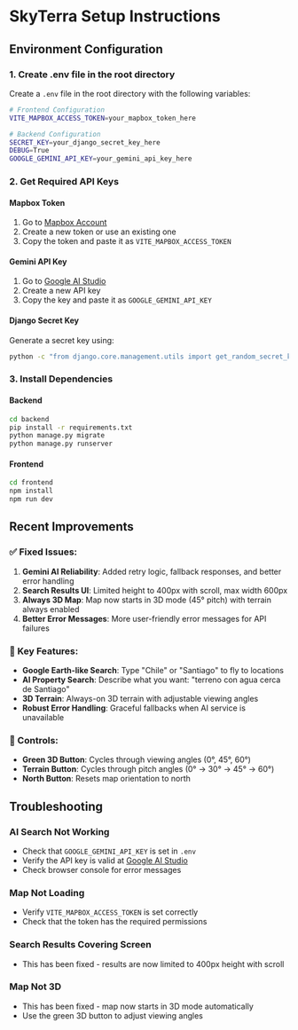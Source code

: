 # SkyTerra Setup Instructions

## Environment Configuration

### 1. Create .env file in the root directory

Create a `.env` file in the root directory with the following variables:

```bash
# Frontend Configuration
VITE_MAPBOX_ACCESS_TOKEN=your_mapbox_token_here

# Backend Configuration  
SECRET_KEY=your_django_secret_key_here
DEBUG=True
GOOGLE_GEMINI_API_KEY=your_gemini_api_key_here
```

### 2. Get Required API Keys

#### Mapbox Token
1. Go to [Mapbox Account](https://account.mapbox.com/access-tokens/)
2. Create a new token or use an existing one
3. Copy the token and paste it as `VITE_MAPBOX_ACCESS_TOKEN`

#### Gemini API Key
1. Go to [Google AI Studio](https://aistudio.google.com/app/apikey)
2. Create a new API key
3. Copy the key and paste it as `GOOGLE_GEMINI_API_KEY`

#### Django Secret Key
Generate a secret key using:
```bash
python -c "from django.core.management.utils import get_random_secret_key; print(get_random_secret_key())"
```

### 3. Install Dependencies

#### Backend
```bash
cd backend
pip install -r requirements.txt
python manage.py migrate
python manage.py runserver
```

#### Frontend
```bash
cd frontend
npm install
npm run dev
```

## Recent Improvements

### ✅ Fixed Issues:
1. **Gemini AI Reliability**: Added retry logic, fallback responses, and better error handling
2. **Search Results UI**: Limited height to 400px with scroll, max width 600px
3. **Always 3D Map**: Map now starts in 3D mode (45° pitch) with terrain always enabled
4. **Better Error Messages**: More user-friendly error messages for API failures

### 🎯 Key Features:
- **Google Earth-like Search**: Type "Chile" or "Santiago" to fly to locations
- **AI Property Search**: Describe what you want: "terreno con agua cerca de Santiago"
- **3D Terrain**: Always-on 3D terrain with adjustable viewing angles
- **Robust Error Handling**: Graceful fallbacks when AI service is unavailable

### 🔧 Controls:
- **Green 3D Button**: Cycles through viewing angles (0°, 45°, 60°)
- **Terrain Button**: Cycles through pitch angles (0° → 30° → 45° → 60°)
- **North Button**: Resets map orientation to north

## Troubleshooting

### AI Search Not Working
- Check that `GOOGLE_GEMINI_API_KEY` is set in `.env`
- Verify the API key is valid at [Google AI Studio](https://aistudio.google.com/app/apikey)
- Check browser console for error messages

### Map Not Loading
- Verify `VITE_MAPBOX_ACCESS_TOKEN` is set correctly
- Check that the token has the required permissions

### Search Results Covering Screen
- This has been fixed - results are now limited to 400px height with scroll

### Map Not 3D
- This has been fixed - map now starts in 3D mode automatically
- Use the green 3D button to adjust viewing angles 